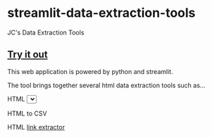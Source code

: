 # streamlit-data-extraction-tools

JC's Data Extraction Tools

## [Try it out](https://share.streamlit.io/joncutrer/streamlit-data-extraction-tools/main)

This web application is powered by python and streamlit.

The tool brings together several html data extraction tools such as…

HTML <select> To list

HTML <table> to CSV

HTML <a href=“”> link extractor

